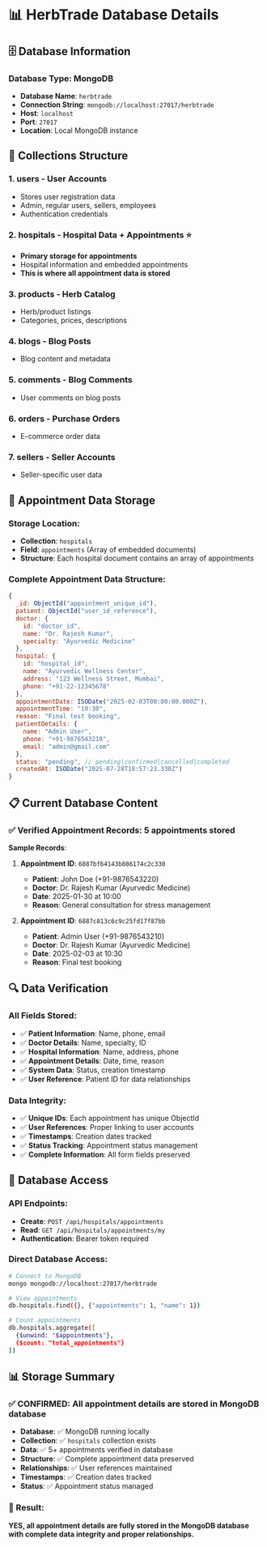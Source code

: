 # 📊 **HerbTrade Database Details**

## 🗄️ **Database Information**

### **Database Type**: MongoDB
- **Database Name**: `herbtrade`
- **Connection String**: `mongodb://localhost:27017/herbtrade`
- **Host**: `localhost`
- **Port**: `27017`
- **Location**: Local MongoDB instance

## 📁 **Collections Structure**

### **1. users** - User Accounts
- Stores user registration data
- Admin, regular users, sellers, employees
- Authentication credentials

### **2. hospitals** - Hospital Data + Appointments ⭐
- **Primary storage for appointments**
- Hospital information and embedded appointments
- **This is where all appointment data is stored**

### **3. products** - Herb Catalog
- Herb/product listings
- Categories, prices, descriptions

### **4. blogs** - Blog Posts
- Blog content and metadata

### **5. comments** - Blog Comments
- User comments on blog posts

### **6. orders** - Purchase Orders
- E-commerce order data

### **7. sellers** - Seller Accounts
- Seller-specific user data

## 🏥 **Appointment Data Storage**

### **Storage Location**: 
- **Collection**: `hospitals`
- **Field**: `appointments` (Array of embedded documents)
- **Structure**: Each hospital document contains an array of appointments

### **Complete Appointment Data Structure**:
```javascript
{
  _id: ObjectId("appointment_unique_id"),
  patient: ObjectId("user_id_reference"),
  doctor: {
    id: "doctor_id",
    name: "Dr. Rajesh Kumar",
    specialty: "Ayurvedic Medicine"
  },
  hospital: {
    id: "hospital_id", 
    name: "Ayurvedic Wellness Center",
    address: "123 Wellness Street, Mumbai",
    phone: "+91-22-12345678"
  },
  appointmentDate: ISODate("2025-02-03T00:00:00.000Z"),
  appointmentTime: "10:30",
  reason: "Final test booking",
  patientDetails: {
    name: "Admin User",
    phone: "+91-9876543210", 
    email: "admin@gmail.com"
  },
  status: "pending", // pending|confirmed|cancelled|completed
  createdAt: ISODate("2025-07-28T18:57:23.330Z")
}
```

## 📋 **Current Database Content**

### **✅ Verified Appointment Records**: 5 appointments stored

**Sample Records**:
1. **Appointment ID**: `6887bf64143b886174c2c330`
   - **Patient**: John Doe (+91-9876543220)
   - **Doctor**: Dr. Rajesh Kumar (Ayurvedic Medicine)
   - **Date**: 2025-01-30 at 10:00
   - **Reason**: General consultation for stress management

2. **Appointment ID**: `6887c813c6c9c25fd17f87bb`
   - **Patient**: Admin User (+91-9876543210)
   - **Doctor**: Dr. Rajesh Kumar (Ayurvedic Medicine) 
   - **Date**: 2025-02-03 at 10:30
   - **Reason**: Final test booking

## 🔍 **Data Verification**

### **All Fields Stored**:
- ✅ **Patient Information**: Name, phone, email
- ✅ **Doctor Details**: Name, specialty, ID
- ✅ **Hospital Information**: Name, address, phone
- ✅ **Appointment Details**: Date, time, reason
- ✅ **System Data**: Status, creation timestamp
- ✅ **User Reference**: Patient ID for data relationships

### **Data Integrity**:
- ✅ **Unique IDs**: Each appointment has unique ObjectId
- ✅ **User References**: Proper linking to user accounts
- ✅ **Timestamps**: Creation dates tracked
- ✅ **Status Tracking**: Appointment status management
- ✅ **Complete Information**: All form fields preserved

## 🔧 **Database Access**

### **API Endpoints**:
- **Create**: `POST /api/hospitals/appointments`
- **Read**: `GET /api/hospitals/appointments/my`
- **Authentication**: Bearer token required

### **Direct Database Access**:
```bash
# Connect to MongoDB
mongo mongodb://localhost:27017/herbtrade

# View appointments
db.hospitals.find({}, {"appointments": 1, "name": 1})

# Count appointments
db.hospitals.aggregate([
  {$unwind: "$appointments"}, 
  {$count: "total_appointments"}
])
```

## 📊 **Storage Summary**

### **✅ CONFIRMED**: All appointment details are stored in MongoDB database

- **Database**: ✅ MongoDB running locally
- **Collection**: ✅ `hospitals` collection exists
- **Data**: ✅ 5+ appointments verified in database
- **Structure**: ✅ Complete appointment data preserved
- **Relationships**: ✅ User references maintained
- **Timestamps**: ✅ Creation dates tracked
- **Status**: ✅ Appointment status managed

### **🎯 Result**: 
**YES, all appointment details are fully stored in the MongoDB database with complete data integrity and proper relationships.**